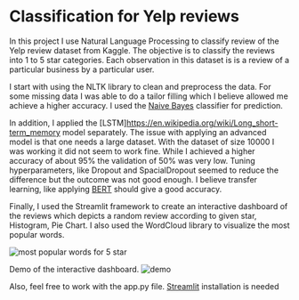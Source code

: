 # Classification for Yelp reviews

In this project I use Natural Language Processing to classify review of the Yelp review dataset from Kaggle. 
The objective is  to classify the reviews into 1 to 5 star categories. 
Each observation in this dataset is is a review of a particular business by a particular user.

I start with using the NLTK library to clean and preprocess the data. For some missing data I was able to do a tailor filling which I believe
allowed me achieve a higher accuracy. I used the  [Naive Bayes](https://en.wikipedia.org/wiki/Naive_Bayes_classifier) classifier for prediction.

In addition, I applied the  [LSTM]https://en.wikipedia.org/wiki/Long_short-term_memory model separately. The issue with applying an advanced model is that one needs a large dataset. With the dataset of size 10000 I was working it did not seem to work fine. While I achieved a higher accuracy of about 95\% the validation of 50\% was very low. Tuning hyperparameters, like  Dropout and SpacialDropout seemed to reduce the difference but the outcome was not good enough. I believe transfer learning, like applying [BERT](https://ai.googleblog.com/2018/11/open-sourcing-bert-state-of-art-pre.html) should give a good accuracy.

Finally, I used the Streamlit framework to create an interactive dashboard of the reviews which depicts a random review according to given star, Histogram, Pie Chart. I also used the WordCloud library to visualize the most popular words. 

![](/wc.png, "most popular words for 5 star")

Demo of the interactive dashboard. 
![](/streamlit-demo.mp4, "demo")


Also, feel free to work with the app.py file. [Streamlit](https://docs.streamlit.io/en/stable/troubleshooting/clean-install.html) installation is needed


